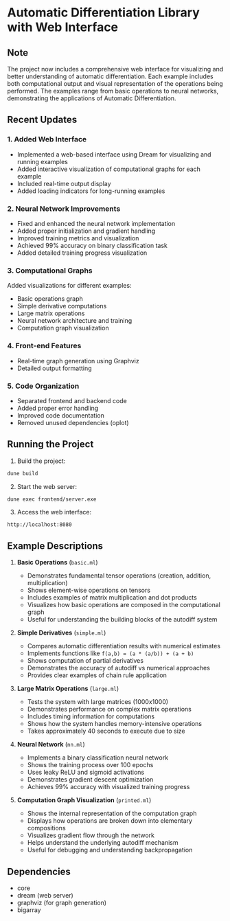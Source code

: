 # Automatic Differentiation Library with Web Interface

## Note
The project now includes a comprehensive web interface for visualizing and better understanding of automatic differentiation. Each example includes both computational output and visual representation of the operations being performed. The examples range from basic operations to neural networks, demonstrating the applications of Automatic Differentiation.

## Recent Updates

### 1. Added Web Interface
- Implemented a web-based interface using Dream for visualizing and running examples
- Added interactive visualization of computational graphs for each example
- Included real-time output display
- Added loading indicators for long-running examples

### 2. Neural Network Improvements
- Fixed and enhanced the neural network implementation
- Added proper initialization and gradient handling
- Improved training metrics and visualization
- Achieved 99% accuracy on binary classification task
- Added detailed training progress visualization

### 3. Computational Graphs
Added visualizations for different examples:
- Basic operations graph
- Simple derivative computations
- Large matrix operations
- Neural network architecture and training
- Computation graph visualization

### 4. Front-end Features
- Real-time graph generation using Graphviz
- Detailed output formatting

### 5. Code Organization
- Separated frontend and backend code
- Added proper error handling
- Improved code documentation
- Removed unused dependencies (oplot)

## Running the Project

1. Build the project:
```bash
dune build
```

2. Start the web server:
```bash
dune exec frontend/server.exe
```

3. Access the web interface:
```
http://localhost:8080
```

## Example Descriptions

1. **Basic Operations** (`basic.ml`)
   - Demonstrates fundamental tensor operations (creation, addition, multiplication)
   - Shows element-wise operations on tensors
   - Includes examples of matrix multiplication and dot products
   - Visualizes how basic operations are composed in the computational graph
   - Useful for understanding the building blocks of the autodiff system

2. **Simple Derivatives** (`simple.ml`)
   - Compares automatic differentiation results with numerical estimates
   - Implements functions like `f(a,b) = (a * (a/b)) + (a + b)`
   - Shows computation of partial derivatives
   - Demonstrates the accuracy of autodiff vs numerical approaches
   - Provides clear examples of chain rule application

3. **Large Matrix Operations** (`large.ml`)
   - Tests the system with large matrices (1000x1000)
   - Demonstrates performance on complex matrix operations
   - Includes timing information for computations
   - Shows how the system handles memory-intensive operations
   - Takes approximately 40 seconds to execute due to size

4. **Neural Network** (`nn.ml`)
   - Implements a binary classification neural network
   - Shows the training process over 100 epochs
   - Uses leaky ReLU and sigmoid activations
   - Demonstrates gradient descent optimization
   - Achieves 99% accuracy with visualized training progress

5. **Computation Graph Visualization** (`printed.ml`)
   - Shows the internal representation of the computation graph
   - Displays how operations are broken down into elementary compositions
   - Visualizes gradient flow through the network
   - Helps understand the underlying autodiff mechanism
   - Useful for debugging and understanding backpropagation


## Dependencies
- core
- dream (web server)
- graphviz (for graph generation)
- bigarray
